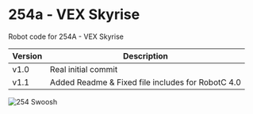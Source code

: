 254a - VEX Skyrise
==========
Robot code for 254A - VEX Skyrise

Version | Description
--------|------------
v1.0 | Real initial commit
v1.1 | Added Readme & Fixed file includes for RobotC 4.0

![254 Swoosh](/254-Swoosh)
